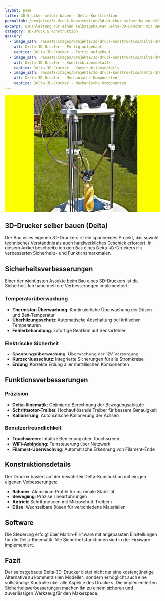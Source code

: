 ```yaml
---
layout: page
title: 3D-Drucker selber bauen - Delta-Konstruktion
permalink: /projekte/3d-druck-konstruktion/3d-drucker-selber-bauen-delta/
excerpt: Bauanleitung für einen selbstgebauten Delta-3D-Drucker mit Open-Source-Komponenten
category: 3D-Druck & Konstruktion
gallery:
  - image_path: /assets/images/projekte/3d-druck-konstruktion/delta-drucker/delta-drucker-fertig.jpg
    alt: Delta-3D-Drucker - Fertig aufgebaut
    caption: Delta-3D-Drucker - Fertig aufgebaut
  - image_path: /assets/images/projekte/3d-druck-konstruktion/delta-drucker/delta-drucker-konstruktion.jpg
    alt: Delta-3D-Drucker - Konstruktionsdetails
    caption: Delta-3D-Drucker - Konstruktionsdetails
  - image_path: /assets/images/projekte/3d-druck-konstruktion/delta-drucker/delta-drucker-detail.jpg
    alt: Delta-3D-Drucker - Mechanische Komponenten
    caption: Delta-3D-Drucker - Mechanische Komponenten
---
```


<img src="/assets/images/projekte/3d-druck-konstruktion/delta-drucker/delta-drucker-fertig.jpg" alt="Delta-3D-Drucker - Fertig aufgebaut" class="title-image">

## 3D-Drucker selber bauen (Delta)

Der Bau eines eigenen 3D-Druckers ist ein spannendes Projekt, das sowohl technisches Verständnis als auch handwerkliches Geschick erfordert. In diesem Artikel beschreibe ich den Bau eines Delta-3D-Druckers mit verbesserten Sicherheits- und Funktionsmerkmalen.

## Sicherheitsverbesserungen

Einer der wichtigsten Aspekte beim Bau eines 3D-Druckers ist die Sicherheit. Ich habe mehrere Verbesserungen implementiert:

### Temperaturüberwachung
- **Thermistor-Überwachung**: Kontinuierliche Überwachung der Düsen- und Bett-Temperatur
- **Überhitzungsschutz**: Automatische Abschaltung bei kritischen Temperaturen
- **Fehlerbehandlung**: Sofortige Reaktion auf Sensorfehler

### Elektrische Sicherheit
- **Spannungsüberwachung**: Überwachung der 12V-Versorgung
- **Kurzschlussschutz**: Integrierte Sicherungen für alle Stromkreise
- **Erdung**: Korrekte Erdung aller metallischen Komponenten

## Funktionsverbesserungen

### Präzision
- **Delta-Kinematik**: Optimierte Berechnung der Bewegungsabläufe
- **Schrittmotor-Treiber**: Hochauflösende Treiber für bessere Genauigkeit
- **Kalibrierung**: Automatische Kalibrierung der Achsen

### Benutzerfreundlichkeit
- **Touchscreen**: Intuitive Bedienung über Touchscreen
- **WiFi-Anbindung**: Fernsteuerung über Netzwerk
- **Filament-Überwachung**: Automatische Erkennung von Filament-Ende

## Konstruktionsdetails

Der Drucker basiert auf der bewährten Delta-Konstruktion mit einigen eigenen Verbesserungen:

- **Rahmen**: Aluminium-Profile für maximale Stabilität
- **Bewegung**: Präzise Linearführungen
- **Antrieb**: Schrittmotoren mit Mikroschritt-Treibern
- **Düse**: Wechselbare Düsen für verschiedene Materialien

## Software

Die Steuerung erfolgt über Marlin-Firmware mit angepassten Einstellungen für die Delta-Kinematik. Alle Sicherheitsfunktionen sind in der Firmware implementiert.

## Fazit

Der selbstgebaute Delta-3D-Drucker bietet nicht nur eine kostengünstige Alternative zu kommerziellen Modellen, sondern ermöglicht auch eine vollständige Kontrolle über alle Aspekte des Druckers. Die implementierten Sicherheitsverbesserungen machen ihn zu einem sicheren und zuverlässigen Werkzeug für den Makerspace.
